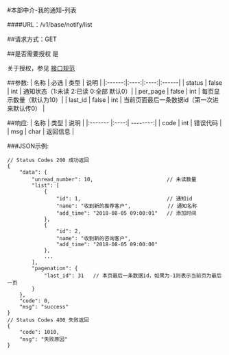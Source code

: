 #本部中介-我的通知-列表

####URL：/v1/base/notify/list

##请求方式：GET

##是否需要授权
是

关于授权，参见 [接口规范][1]

##参数:
| 名称 | 必选 | 类型 | 说明 |
|:------:|:----:|:----:|:------|
| status | false  | int | 通知状态（1:未读 2:已读 0:全部 默认0）|
| per_page | false | int | 每页显示数量（默认为10）|
| last_id  | false | int | 当前页面最后一条数据id（第一次进来默认传0） |

##响应:
| 名称  | 类型  | 说明 |
|:------- |:----:| --------:|
| code    | int  |  错误代码 |
| msg     | char |  返回信息 |

###JSON示例:
```
// Status Codes 200 成功返回
{
    "data": {
        "unread_number": 10,                        // 未读数量
        "list": [
            {
                "id": 1,                            // 通知id
                "name": "收到新的推荐客户",            // 通知名称
                "add_time": "2018-08-05 09:00:01"   // 添加时间
            },
            {
                "id": 2,
                "name": "收到新的咨询客户",
                "add_time": "2018-08-05 09:00:00"
            },
            ...
        ],
        "pagenation": {
            "last_id": 31   // 本页最后一条数据id，如果为-1则表示当前页为最后一页
        }
    },
    "code": 0,
    "msg": "success"
}
// Status Codes 400 失败返回
{
    "code": 1010,
    "msg": "失败原因"
}
```
[1]: ../read/auth.html